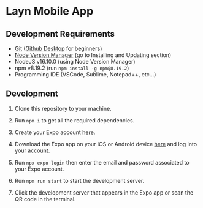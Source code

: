 # Layn Mobile App

## Development Requirements

- [Git](https://git-scm.com/downloads) ([Github Desktop](https://desktop.github.com/) for beginners)
- [Node Version Manager](https://github.com/nvm-sh/nvm#git-install) (go to Installing and Updating section)
- NodeJS v16.10.0 (using Node Version Manager)
- npm v8.19.2 (run `npm install -g npm@8.19.2`)
- Programming IDE (VSCode, Sublime, Notepad++, etc...)

## Development

1. Clone this repository to your machine.

2. Run `npm i` to get all the required dependencies.

3. Create your Expo account [here](https://expo.dev/).

4. Download the Expo app on your iOS or Android device [here](https://expo.dev/client) and log into your account.

5. Run `npx expo login` then enter the email and password associated to your Expo account.

6. Run `npm run start` to start the development server.

7. Click the development server that appears in the Expo app or scan the QR code in the terminal.
